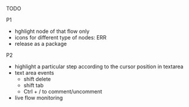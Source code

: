 TODO

P1
- hghlight node of that flow only
- icons for different type of nodes: ERR
- release as a package

P2
- highlight a particular step according to the cursor position in textarea
- text area events
  - shift delete
  - shift tab
  - Ctrl + / to comment/uncomment
- live flow monitoring

